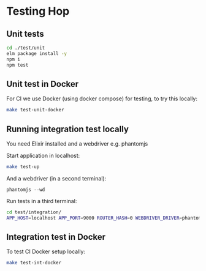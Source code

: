 # Testing Hop

## Unit tests

```bash
cd ./test/unit
elm package install -y
npm i
npm test
```

## Unit test in Docker

For CI we use Docker (using docker compose) for testing, to try this locally:

```bash
make test-unit-docker
```

## Running integration test locally

You need Elixir installed and a webdriver e.g. phantomjs

Start application in localhost:

```bash
make test-up
```

And a webdriver (in a second terminal):

```
phantomjs --wd
```

Run tests in a third terminal:

```bash
cd test/integration/
APP_HOST=localhost APP_PORT=9000 ROUTER_HASH=0 WEBDRIVER_DRIVER=phantomjs mix test
```

## Integration test in Docker

To test CI Docker setup locally:

```bash
make test-int-docker
```
